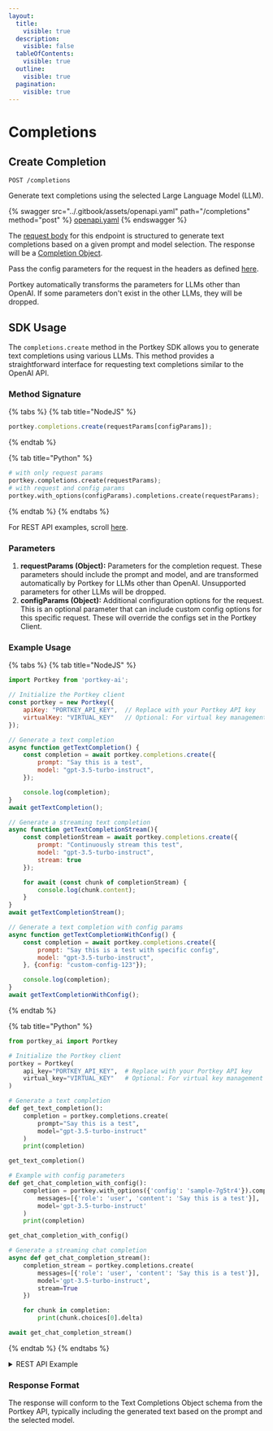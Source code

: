 ```yaml
---
layout:
  title:
    visible: true
  description:
    visible: false
  tableOfContents:
    visible: true
  outline:
    visible: true
  pagination:
    visible: true
---
```


# Completions

## Create Completion

`POST /completions`&#x20;

Generate text completions using the selected Large Language Model (LLM).

{% swagger src="../.gitbook/assets/openapi.yaml" path="/completions" method="post" %}
[openapi.yaml](../.gitbook/assets/openapi.yaml)
{% endswagger %}

The [request body](https://platform.openai.com/docs/api-reference/completions/create) for this endpoint is structured to generate text completions based on a given prompt and model selection. The response will be a [Completion Object](https://platform.openai.com/docs/api-reference/completions/object).

Pass the config parameters for the request in the headers as defined [here](../product/ai-gateway-streamline-llm-integrations/configs.md).

Portkey automatically transforms the parameters for LLMs other than OpenAI. If some parameters don't exist in the other LLMs, they will be dropped.

## SDK Usage

The `completions.create` method in the Portkey SDK allows you to generate text completions using various LLMs. This method provides a straightforward interface for requesting text completions similar to the OpenAI API.

### Method Signature

{% tabs %}
{% tab title="NodeJS" %}
```js
portkey.completions.create(requestParams[configParams]);
```
{% endtab %}

{% tab title="Python" %}
```py
# with only request params
portkey.completions.create(requestParams);
# with request and config params
portkey.with_options(configParams).completions.create(requestParams);
```
{% endtab %}
{% endtabs %}

For REST API examples, scroll [here](completions.md#rest-api-example).

### Parameters

1. **requestParams (Object):** Parameters for the completion request. These parameters should include the prompt and model, and are transformed automatically by Portkey for LLMs other than OpenAI. Unsupported parameters for other LLMs will be dropped.
2. **configParams (Object):** Additional configuration options for the request. This is an optional parameter that can include custom config options for this specific request. These will override the configs set in the Portkey Client.

### Example Usage

{% tabs %}
{% tab title="NodeJS" %}
```javascript
import Portkey from 'portkey-ai';

// Initialize the Portkey client
const portkey = new Portkey({
    apiKey: "PORTKEY_API_KEY",  // Replace with your Portkey API key
    virtualKey: "VIRTUAL_KEY"   // Optional: For virtual key management
});

// Generate a text completion
async function getTextCompletion() {
    const completion = await portkey.completions.create({
        prompt: "Say this is a test",
        model: "gpt-3.5-turbo-instruct",
    });

    console.log(completion);
}
await getTextCompletion();
```

```javascript
// Generate a streaming text completion
async function getTextCompletionStream(){
    const completionStream = await portkey.completions.create({
        prompt: "Continuously stream this test",
        model: "gpt-3.5-turbo-instruct",
        stream: true
    });

    for await (const chunk of completionStream) {
        console.log(chunk.content);
    }
}
await getTextCompletionStream();
```

```javascript
// Generate a text completion with config params
async function getTextCompletionWithConfig() {
    const completion = await portkey.completions.create({
        prompt: "Say this is a test with specific config",
        model: "gpt-3.5-turbo-instruct",
    }, {config: "custom-config-123"});

    console.log(completion);
}
await getTextCompletionWithConfig();
```
{% endtab %}

{% tab title="Python" %}
```python
from portkey_ai import Portkey

# Initialize the Portkey client
portkey = Portkey(
    api_key="PORTKEY_API_KEY",  # Replace with your Portkey API key
    virtual_key="VIRTUAL_KEY"   # Optional: For virtual key management
)

# Generate a text completion
def get_text_completion():
    completion = portkey.completions.create(
        prompt="Say this is a test",
        model="gpt-3.5-turbo-instruct"
    )
    print(completion)

get_text_completion()

```

```python
# Example with config parameters
def get_chat_completion_with_config():
    completion = portkey.with_options({'config': 'sample-7g5tr4'}).completions.create(
        messages=[{'role': 'user', 'content': 'Say this is a test'}],
        model='gpt-3.5-turbo-instruct'
    )
    print(completion)

get_chat_completion_with_config()
```

```python
# Generate a streaming chat completion
async def get_chat_completion_stream():
    completion_stream = portkey.completions.create(
        messages=[{'role': 'user', 'content': 'Say this is a test'}],
        model='gpt-3.5-turbo-instruct',
        stream=True
    })

    for chunk in completion:
        print(chunk.choices[0].delta)

await get_chat_completion_stream()
```
{% endtab %}
{% endtabs %}

<details>

<summary>REST API Example</summary>

In REST calls, `x-portkey-api-key` is a compulsory header, it can be paired with the following options for sending provider details:

1. `x-portkey-provider` & `Authorization` (or similar auth headers)
2. `x-portkey-virtual-key`&#x20;
3. `x-portkey-config`

**Example request using Provider + Auth:**

<pre class="language-bash"><code class="lang-bash">curl "https://api.portkey.ai/v1/completions" \
  -H "Content-Type: application/json" \
  -H "x-portkey-api-key: $PORTKEY_API_KEY" \
<strong>  -H "x-portkey-provider: openai" \
</strong><strong>  -H "Authorization: Bearer $OPENAI_API_KEY" \
</strong>  -d '{
    "model": "gpt-3.5-turbo-instruct",
    "prompt": "Hello!"
  }'
</code></pre>

**Example request using Virtual Key:**&#x20;

<pre class="language-bash"><code class="lang-bash">curl "https://api.portkey.ai/v1/completions" \
  -H "Content-Type: application/json" \
  -H "x-portkey-api-key: $PORTKEY_API_KEY" \
<strong>  -H "x-portkey-virtual-key: openai-virtual-key" \
</strong>  -d '{
    "model": "gpt-3.5-turbo-instruct",
    "prompt": "Hello!"
  }'
</code></pre>

**Example request using Config:**

<pre class="language-bash"><code class="lang-bash">curl "https://api.portkey.ai/v1/completions" \
  -H "Content-Type: application/json" \
  -H "x-portkey-api-key: $PORTKEY_API_KEY" \
<strong>  -H "x-portkey-config: config-key" \
</strong>  -d '{
    "model": "gpt-3.5-turbo-instruct",
    "prompt": "Hello!"
  }'
</code></pre>

**You can send 3 other headers in your Portkey requests**

* `x-portkey-trace-id`: Send trace id&#x20;
* `x-portkey-metadata`: Send custom metadata
* `x-portkey-cache-force-refresh`: Force refresh cache for this request

**Example request using these 3:**

```bash
curl "https://api.portkey.ai/v1/completions" \
  -H "Content-Type: application/json" \
  -H "x-portkey-api-key: $PORTKEY_API_KEY" \
  -H "x-portkey-config: config-key" \
  -H "x-portkey-trace-id: $UNIQUE_TRACE_ID" \
  -H "x-portkey-metadata: {\"_user\":\"john\"}" \
  -H "x-portkey-cache-force-refresh: True" \
  -d '{
    "model": "gpt-3.5-turbo-instruct",
    "prompt": "Hello!"
  }'
```

</details>

### Response Format

The response will conform to the Text Completions Object schema from the Portkey API, typically including the generated text based on the prompt and the selected model.
